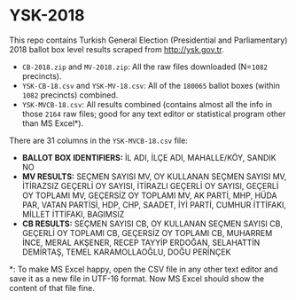 # YSK-2018

This repo contains Turkish General Election (Presidential and Parliamentary) 2018 ballot box level results scraped from <http://ysk.gov.tr>.

- `CB-2018.zip` and `MV-2018.zip`: All the raw files downloaded (N=`1082` precincts).
- `YSK-CB-18.csv` and `YSK-MV-18.csv`: All of the `180065` ballot boxes (within `1082` precincts) combined.
- `YSK-MVCB-18.csv`: All results combined (contains almost all the info in those `2164` raw files; good for any text editor or statistical program other than MS Excel*).

There are 31 columns in the `YSK-MVCB-18.csv` file:
- **BALLOT BOX IDENTIFIERS:** İL ADI, İLÇE ADI, MAHALLE/KÖY, SANDIK NO
- **MV RESULTS:** SEÇMEN SAYISI MV, OY KULLANAN SEÇMEN SAYISI MV, İTİRAZSIZ GEÇERLİ OY SAYISI, İTİRAZLI GEÇERLİ OY SAYISI, GEÇERLİ OY TOPLAMI MV, GEÇERSİZ OY TOPLAMI MV, AK PARTİ, MHP, HÜDA PAR, VATAN PARTİSİ, HDP, CHP, SAADET, İYİ PARTİ, CUMHUR İTTİFAKI, MİLLET İTTİFAKI, BAGIMSIZ
- **CB RESULTS:** SEÇMEN SAYISI CB, OY KULLANAN SEÇMEN SAYISI CB, GEÇERLİ OY TOPLAMI CB, GEÇERSİZ OY TOPLAMI CB, MUHARREM İNCE, MERAL AKŞENER, RECEP TAYYİP ERDOĞAN, SELAHATTİN DEMİRTAŞ, TEMEL KARAMOLLAOĞLU, DOĞU PERİNÇEK

*: To make MS Excel happy, open the CSV file in any other text editor and save it as a new file in UTF-16 format. Now MS Excel should show the content of that file fine.

